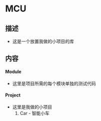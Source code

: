 # MCU

## 描述

- 这是一个放置我做的小项目的库

## 内容

#### Module

- 这里是项目所需的每个模块单独的测试代码

#### Project

- 这里是我做的小项目
    1. Car - 智能小车




